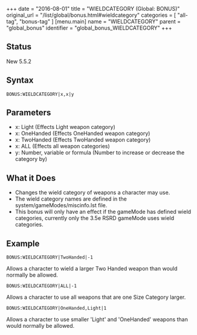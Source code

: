 +++
date = "2016-08-01"
title = "WIELDCATEGORY (Global: BONUS)"
original_url = "/list/global/bonus.html#wieldcategory"
categories = [ "all-tag", "bonus-tag" ]
[menu.main]
    name = "WIELDCATEGORY"
    parent = "global_bonus"
    identifier = "global_bonus_WIELDCATEGORY"
+++

## Status

New 5.5.2

## Syntax

`BONUS:WIELDCATEGORY|x,x|y`

## Parameters

-   x: Light (Effects Light weapon category)
-   x: OneHanded (Effects OneHanded weapon category)
-   x: TwoHanded (Effects TwoHanded weapon category)
-   x: ALL (Effects all weapon categories)
-   y: Number, variable or formula (Number to increase
    or decrease the category by)



What it Does
------------

-   Changes the wield category of weapons a character may use.
-   The wield category names are defined in the
    system/gameModes/miscinfo.lst file.
-   This bonus will only have an effect if the gameMode has defined
    wield categories, currently only the 3.5e RSRD gameMode uses
    wield categories.

Example
-------

`BONUS:WIELDCATEGORY|TwoHanded|-1`

Allows a character to wield a larger Two Handed weapon than would
normally be allowed.

`BONUS:WIELDCATEGORY|ALL|-1`

Allows a character to use all weapons that are one Size Category larger.

`BONUS:WIELDCATEGORY|OneHanded,Light|1`

Allows a character to use smaller 'Light' and 'OneHanded' weapons than
would normally be allowed.

